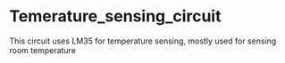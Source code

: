 # Temerature_sensing_circuit
This circuit uses LM35 for temperature sensing, mostly used for sensing room temperature
